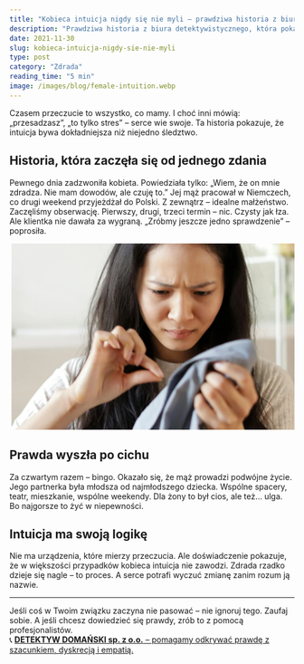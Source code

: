 ```yaml
---
title: "Kobieca intuicja nigdy się nie myli – prawdziwa historia z biura detektywistycznego"
description: "Prawdziwa historia z biura detektywistycznego, która pokazuje, że kobieca intuicja często bywa dokładniejsza niż jakiekolwiek śledztwo. Zaufaj swojemu przeczuciu."
date: 2021-11-30
slug: kobieca-intuicja-nigdy-sie-nie-myli
type: post
category: "Zdrada"
reading_time: "5 min"
image: /images/blog/female-intuition.webp
---
```


Czasem przeczucie to wszystko, co mamy. I choć inni mówią: „przesadzasz”, „to tylko stres” – serce wie swoje. Ta historia pokazuje, że intuicja bywa dokładniejsza niż niejedno śledztwo.

## Historia, która zaczęła się od jednego zdania

Pewnego dnia zadzwoniła kobieta. Powiedziała tylko: „Wiem, że on mnie zdradza. Nie mam dowodów, ale czuję to.” Jej mąż pracował w Niemczech, co drugi weekend przyjeżdżał do Polski. Z zewnątrz – idealne małżeństwo. Zaczęliśmy obserwację. Pierwszy, drugi, trzeci termin – nic. Czysty jak łza. Ale klientka nie dawała za wygraną. „Zróbmy jeszcze jedno sprawdzenie” – poprosiła.

![Kobieta podejrzliwie patrzy się na włos znaleziony na ubraniu.](/images/blog/female-intuition.webp)

## Prawda wyszła po cichu

Za czwartym razem – bingo. Okazało się, że mąż prowadzi podwójne życie. Jego partnerka była młodsza od najmłodszego dziecka. Wspólne spacery, teatr, mieszkanie, wspólne weekendy. Dla żony to był cios, ale też… ulga. Bo najgorsze to żyć w niepewności.

## Intuicja ma swoją logikę

Nie ma urządzenia, które mierzy przeczucia. Ale doświadczenie pokazuje, że w większości przypadków kobieca intuicja nie zawodzi. Zdrada rzadko dzieje się nagle – to proces. A serce potrafi wyczuć zmianę zanim rozum ją nazwie.

---

Jeśli coś w Twoim związku zaczyna nie pasować – nie ignoruj tego. Zaufaj sobie. A jeśli chcesz dowiedzieć się prawdy, zrób to z pomocą profesjonalistów.  
📞 [**DETEKTYW DOMAŃSKI sp. z o.o.** – pomagamy odkrywać prawdę z szacunkiem, dyskrecją i empatią.](/kontakt/)
